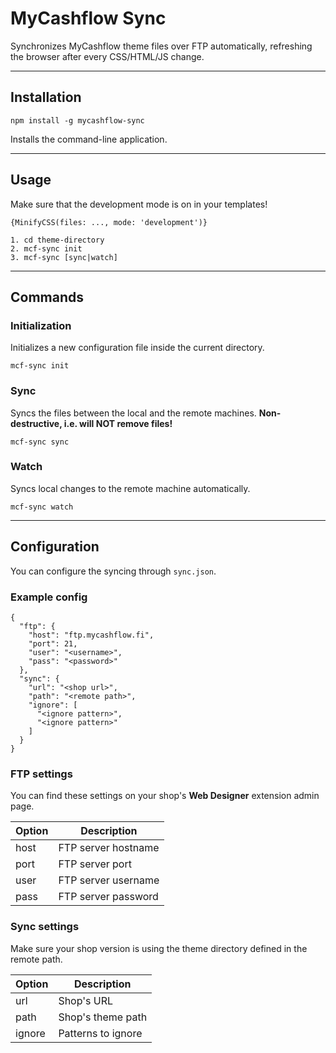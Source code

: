 # MyCashflow Sync

Synchronizes MyCashflow theme files over FTP automatically, refreshing the browser after every CSS/HTML/JS change.

---

## Installation

```
npm install -g mycashflow-sync
```

Installs the command-line application.

---

## Usage

Make sure that the development mode is on in your templates!

```
{MinifyCSS(files: ..., mode: 'development')}
```

```
1. cd theme-directory
2. mcf-sync init
3. mcf-sync [sync|watch]
```

---

## Commands

### Initialization

Initializes a new configuration file inside the current directory.

```
mcf-sync init
```

### Sync

Syncs the files between the local and the remote machines. **Non-destructive, i.e. will NOT remove files!**

```
mcf-sync sync
```

### Watch

Syncs local changes to the remote machine automatically.

```
mcf-sync watch
```

---

## Configuration

You can configure the syncing through `sync.json`.

### Example config

```
{
  "ftp": {
    "host": "ftp.mycashflow.fi",
    "port": 21,
    "user": "<username>",
    "pass": "<password>"
  },
  "sync": {
    "url": "<shop url>",
    "path": "<remote path>",
    "ignore": [
      "<ignore pattern>",
      "<ignore pattern>"
    ]
  }
}
```

### FTP settings

You can find these settings on your shop's **Web Designer** extension admin page.

| Option  | Description         |
|---------|---------------------|
| host    | FTP server hostname |
| port    | FTP server port     |
| user    | FTP server username |
| pass    | FTP server password |

### Sync settings

Make sure your shop version is using the theme directory defined in the remote path.

| Option  | Description        |
|---------|--------------------|
| url     | Shop's URL         |
| path    | Shop's theme path  |
| ignore  | Patterns to ignore |
